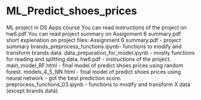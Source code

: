# ML_Predict_shoes_prices
ML project in DS Apps course
You can read instructions of the project on hw6.pdf
You can read project summary on Assignment 6 summary.pdf
short explenation on project files:
Assignment 6 summary.pdf - project summary 
brands_preprocess_functions.ipynb- functions to modify and transform brands data.
data_preparation_for_model.ipynb - mostly functions for reading and splitting data.
hw6.pdf - instructions of the project.
main_model_RF.html - final model of predict shoes prices using random forest.
models_4_5_NN.html -  final model of predict shoes prices using neural network - got the best prediction score.
preprocess_functions_03.ipynb - functions to modify and transform X data (except brands data).
